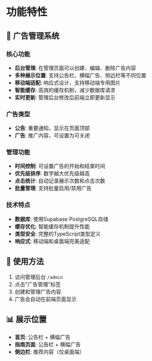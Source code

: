 # 功能特性

## 📢 广告管理系统

### 核心功能
- **后台管理**: 在管理页面可以创建、编辑、删除广告内容
- **多种展示位置**: 支持公告栏、横幅广告、侧边栏等不同位置
- **移动端适配**: 响应式设计，支持移动端专用图片
- **智能缓存**: 高效的缓存机制，减少数据库请求
- **实时更新**: 管理后台修改后前端立即更新显示

### 广告类型
- **公告**: 重要通知，显示在页面顶部
- **广告**: 推广内容，可设置为可关闭

### 管理功能
- **时间控制**: 可设置广告的开始和结束时间
- **优先级排序**: 数字越大优先级越高
- **点击统计**: 自动记录展示次数和点击次数
- **批量管理**: 支持批量启用/禁用广告

### 技术特点
- **数据库**: 使用Supabase PostgreSQL存储
- **缓存优化**: 智能缓存机制提升性能
- **类型安全**: 完整的TypeScript类型定义
- **响应式**: 移动端和桌面端完美适配

## 🚀 使用方法

1. 访问管理后台 `/admin`
2. 点击"广告管理"标签
3. 创建和管理广告内容
4. 广告会自动在前端页面显示

## 📊 展示位置

- **首页**: 公告栏 + 横幅广告
- **指南页面**: 公告栏 + 横幅广告
- **侧边栏**: 推荐内容（仅桌面端）
